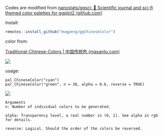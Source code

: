 Codes are modified from [nanxstats/ggsci: 🦄 Scientific journal and sci-fi themed color palettes for ggplot2 (github.com)](https://github.com/nanxstats/ggsci)



Install:

``` r
remotes::install_github("mugpeng/ggChineseColor")
```



color from:

[Traditional-Chinese-Colors | 中国传统色 (masantu.com)](https://colors.masantu.com/#/)

![](http://cos01.mugpeng.top/img/20230609143944.png)



usage:

```
pal_ChineseColor("cyan")
pal_ChineseColor("green", n = 30, alpha = 0.6, reverse = TRUE)
```

![](http://cos01.mugpeng.top/img/20230609144017.png)



```
Arguments
n: Number of individual colors to be generated.

alpha: Transparency level, a real number in (0, 1]. See alpha in rgb for details.

reverse: Logical. Should the order of the colors be reversed.
```

